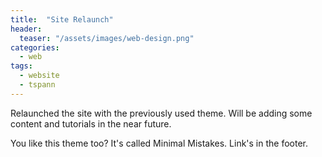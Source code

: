 ```yaml
---
title:  "Site Relaunch"
header:
  teaser: "/assets/images/web-design.png"
categories: 
  - web
tags:
  - website
  - tspann
---
```


Relaunched the site with the previously used theme. Will be adding some content and tutorials in the near future.


You like this theme too? It's called Minimal Mistakes. Link's in the footer.